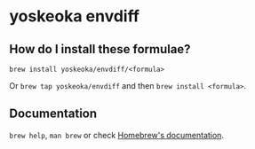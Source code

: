# yoskeoka envdiff

## How do I install these formulae?

`brew install yoskeoka/envdiff/<formula>`

Or `brew tap yoskeoka/envdiff` and then `brew install <formula>`.

## Documentation

`brew help`, `man brew` or check [Homebrew's documentation](https://docs.brew.sh).
